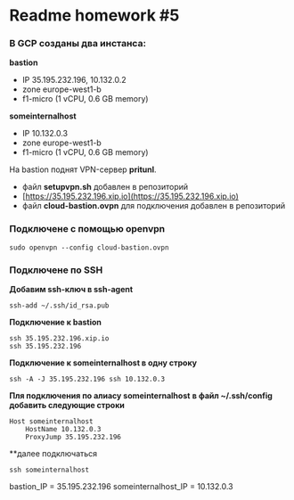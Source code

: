 # Readme homework #5

### **В GCP созданы два инстанса:**
**bastion**
* IP 35.195.232.196, 10.132.0.2
* zone europe-west1-b
* f1-micro (1 vCPU, 0.6 GB memory)

**someinternalhost**
* IP 10.132.0.3
* zone europe-west1-b
* f1-micro (1 vCPU, 0.6 GB memory)

На bastion поднят VPN-сервер **pritunl**.
* файл **setupvpn.sh** добавлен в репозиторий
* [https://35.195.232.196.xip.io](https://35.195.232.196.xip.io)
* файл **cloud-bastion.ovpn** для подключения добавлен в репозиторий

### **Подключене с помощью openvpn**
```
sudo openvpn --config cloud-bastion.ovpn
```
### **Подключене по SSH**

**Добавим ssh-ключ в ssh-agent**
```
ssh-add ~/.ssh/id_rsa.pub
```
**Подключение к bastion**
```
ssh 35.195.232.196.xip.io
ssh 35.195.232.196
```

**Подключение к someinternalhost в одну строку**
```
ssh -A -J 35.195.232.196 ssh 10.132.0.3
```
**Пля подключения по алиасу someinternalhost**
**в файл ~/.ssh/config добавить следующие строки**
```
Host someinternalhost
	HostName 10.132.0.3
	ProxyJump 35.195.232.196 
```
**далее подключаться
```
ssh someinternalhost
```






bastion_IP = 35.195.232.196
someinternalhost_IP = 10.132.0.3
